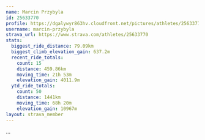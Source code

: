 ```yaml
---
name: Marcin Przybyla
id: 25633770
profile: https://dgalywyr863hv.cloudfront.net/pictures/athletes/25633770/12947173/2/large.jpg
username: marcin-przybyla
strava_url: https://www.strava.com/athletes/25633770
stats:
  biggest_ride_distance: 79.09km
  biggest_climb_elevation_gain: 637.2m
  recent_ride_totals:
    count: 15
    distance: 459.86km
    moving_time: 21h 53m
    elevation_gain: 4011.9m
  ytd_ride_totals:
    count: 50
    distance: 1441km
    moving_time: 68h 20m
    elevation_gain: 10967m
layout: strava_member
--- 
```

...
